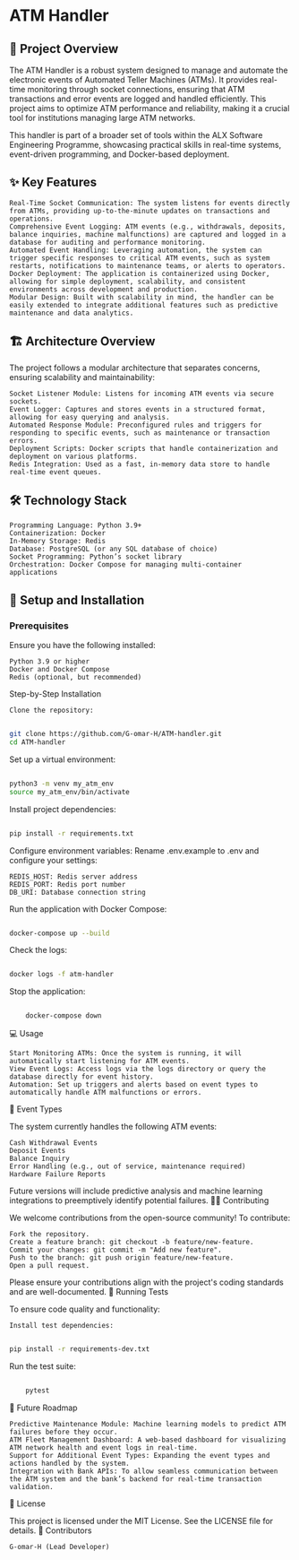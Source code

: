# ATM Handler
## 📖 Project Overview

The ATM Handler is a robust system designed to manage and automate the electronic events of Automated Teller Machines (ATMs). It provides real-time monitoring through socket connections, ensuring that ATM transactions and error events are logged and handled efficiently. This project aims to optimize ATM performance and reliability, making it a crucial tool for institutions managing large ATM networks.

This handler is part of a broader set of tools within the ALX Software Engineering Programme, showcasing practical skills in real-time systems, event-driven programming, and Docker-based deployment.
## ✨ Key Features

    Real-Time Socket Communication: The system listens for events directly from ATMs, providing up-to-the-minute updates on transactions and operations.
    Comprehensive Event Logging: ATM events (e.g., withdrawals, deposits, balance inquiries, machine malfunctions) are captured and logged in a database for auditing and performance monitoring.
    Automated Event Handling: Leveraging automation, the system can trigger specific responses to critical ATM events, such as system restarts, notifications to maintenance teams, or alerts to operators.
    Docker Deployment: The application is containerized using Docker, allowing for simple deployment, scalability, and consistent environments across development and production.
    Modular Design: Built with scalability in mind, the handler can be easily extended to integrate additional features such as predictive maintenance and data analytics.

## 🏗️ Architecture Overview

The project follows a modular architecture that separates concerns, ensuring scalability and maintainability:

    Socket Listener Module: Listens for incoming ATM events via secure sockets.
    Event Logger: Captures and stores events in a structured format, allowing for easy querying and analysis.
    Automated Response Module: Preconfigured rules and triggers for responding to specific events, such as maintenance or transaction errors.
    Deployment Scripts: Docker scripts that handle containerization and deployment on various platforms.
    Redis Integration: Used as a fast, in-memory data store to handle real-time event queues.

## 🛠️ Technology Stack

    Programming Language: Python 3.9+
    Containerization: Docker
    In-Memory Storage: Redis
    Database: PostgreSQL (or any SQL database of choice)
    Socket Programming: Python’s socket library
    Orchestration: Docker Compose for managing multi-container applications

## 🚀 Setup and Installation
### Prerequisites

Ensure you have the following installed:

    Python 3.9 or higher
    Docker and Docker Compose
    Redis (optional, but recommended)

Step-by-Step Installation

    Clone the repository:

   ``` bash

git clone https://github.com/G-omar-H/ATM-handler.git
cd ATM-handler
```

Set up a virtual environment:

``` bash

python3 -m venv my_atm_env
source my_atm_env/bin/activate
```

Install project dependencies:

``` bash

pip install -r requirements.txt
```

Configure environment variables: Rename .env.example to .env and configure your settings:

    REDIS_HOST: Redis server address
    REDIS_PORT: Redis port number
    DB_URI: Database connection string

Run the application with Docker Compose:

``` bash

docker-compose up --build
```

Check the logs:

```bash

docker logs -f atm-handler
```

Stop the application:

``` bash

    docker-compose down
```

💻 Usage

    Start Monitoring ATMs: Once the system is running, it will automatically start listening for ATM events.
    View Event Logs: Access logs via the logs directory or query the database directly for event history.
    Automation: Set up triggers and alerts based on event types to automatically handle ATM malfunctions or errors.

🔄 Event Types

The system currently handles the following ATM events:

    Cash Withdrawal Events
    Deposit Events
    Balance Inquiry
    Error Handling (e.g., out of service, maintenance required)
    Hardware Failure Reports

Future versions will include predictive analysis and machine learning integrations to preemptively identify potential failures.
🧑‍💻 Contributing

We welcome contributions from the open-source community! To contribute:

    Fork the repository.
    Create a feature branch: git checkout -b feature/new-feature.
    Commit your changes: git commit -m "Add new feature".
    Push to the branch: git push origin feature/new-feature.
    Open a pull request.

Please ensure your contributions align with the project's coding standards and are well-documented.
🧪 Running Tests

To ensure code quality and functionality:

    Install test dependencies:

  ``` bash

pip install -r requirements-dev.txt
````

Run the test suite:

```bash

    pytest
```

📅 Future Roadmap

    Predictive Maintenance Module: Machine learning models to predict ATM failures before they occur.
    ATM Fleet Management Dashboard: A web-based dashboard for visualizing ATM network health and event logs in real-time.
    Support for Additional Event Types: Expanding the event types and actions handled by the system.
    Integration with Bank APIs: To allow seamless communication between the ATM system and the bank’s backend for real-time transaction validation.

📜 License

This project is licensed under the MIT License. See the LICENSE file for details.
👥 Contributors

    G-omar-H (Lead Developer)

